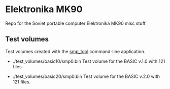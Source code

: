 # Elektronika MK90

Repo for the Soviet portable computer Elektronika MK90 misc stuff.

## Test volumes

Test volumes created with the [smp_tool](https://github.com/8bit-mate/smp_tool-cli.rb) command-line application.

* ./test_volumes/basic10/smp0.bin
  Test volume for the BASIC v.1.0 with 121 files.

* ./test_volumes/basic20/smp0.bin
  Test volume for the BASIC v.2.0 with 121 files.
